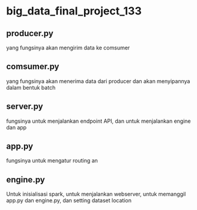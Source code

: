 # big_data_final_project_133

## producer.py
yang fungsinya akan mengirim data ke comsumer

## comsumer.py
yang fungsinya akan menerima data dari producer dan akan menyipannya dalam bentuk batch

## server.py
fungsinya untuk menjalankan endpoint API, dan untuk menjalankan engine dan app

## app.py
fungsinya untuk mengatur routing an

## engine.py
Untuk inisialisasi spark, untuk menjalankan webserver, untuk memanggil app.py dan engine.py, dan setting dataset location

